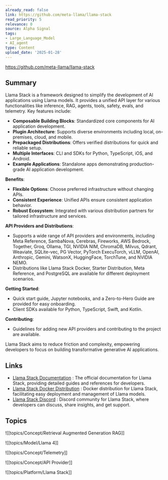 ```yaml
---
already_read: false
link: https://github.com/meta-llama/llama-stack
read_priority: 5
relevance: 0
source: Alpha Signal
tags:
- Large_Language_Model
- AI_agent
type: Content
upload_date: '2025-01-28'
---
```


https://github.com/meta-llama/llama-stack
## Summary

Llama Stack is a framework designed to simplify the development of AI applications using Llama models. It provides a unified API layer for various functionalities like inference, RAG, agents, tools, safety, evals, and telemetry. Key features include:

- **Composable Building Blocks**: Standardized core components for AI application development.
- **Plugin Architecture**: Supports diverse environments including local, on-premises, cloud, and mobile.
- **Prepackaged Distributions**: Offers verified distributions for quick and reliable setup.
- **Multiple Interfaces**: CLI and SDKs for Python, TypeScript, iOS, and Android.
- **Example Applications**: Standalone apps demonstrating production-grade AI application development.

**Benefits**:
- **Flexible Options**: Choose preferred infrastructure without changing APIs.
- **Consistent Experience**: Unified APIs ensure consistent application behavior.
- **Robust Ecosystem**: Integrated with various distribution partners for tailored infrastructure and services.

**API Providers and Distributions**:
- Supports a wide range of API providers and environments, including Meta Reference, SambaNova, Cerebras, Fireworks, AWS Bedrock, Together, Groq, Ollama, TGI, NVIDIA NIM, ChromaDB, Milvus, Qdrant, Weaviate, SQLite-vec, PG Vector, PyTorch ExecuTorch, vLLM, OpenAI, Anthropic, Gemini, WatsonX, HuggingFace, TorchTune, and NVIDIA NEMO.
- Distributions like Llama Stack Docker, Starter Distribution, Meta Reference, and PostgreSQL are available for different deployment scenarios.

**Getting Started**:
- Quick start guide, Jupyter notebooks, and a Zero-to-Hero Guide are provided for easy onboarding.
- Client SDKs available for Python, TypeScript, Swift, and Kotlin.

**Contributing**:
- Guidelines for adding new API providers and contributing to the project are available.

Llama Stack aims to reduce friction and complexity, empowering developers to focus on building transformative generative AI applications.
## Links

- [Llama Stack Documentation](https://llama-stack.readthedocs.io/en/latest/index.html) : The official documentation for Llama Stack, providing detailed guides and references for developers.
- [Llama Stack Docker Distribution](https://hub.docker.com/repository/docker/llamastack/distribution-meta-reference-gpu/general) : Docker distribution for Llama Stack, facilitating easy deployment and management of Llama models.
- [Llama Stack Discord](https://discord.gg/llama-stack) : Discord community for Llama Stack, where developers can discuss, share insights, and get support.

## Topics

![[topics/Concept/Retrieval Augmented Generation RAG]]

![[topics/Model/Llama 4]]

![[topics/Concept/Telemetry]]

![[topics/Concept/API Provider]]

![[topics/Platform/Llama Stack]]